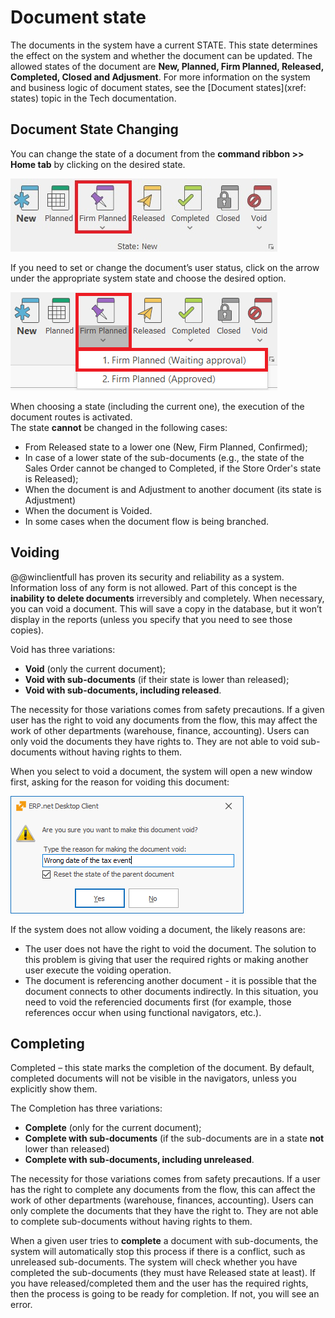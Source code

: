 # Document state
The documents in the system have a current STATE. This state determines the effect on the system and whether the document can be updated. The allowed states of the document are **New, Planned, Firm Planned, Released, Completed, Closed and Adjusment**. For more information on the system and business logic of document states, see the [Document states](xref: states) topic in the Tech documentation.


## Document State Changing

You can change the state of a document from the <b>command ribbon >> Home tab</b> by clicking on the desired state.
	
![Document State](pictures/document-state.png)
 
If you need to set or change the document’s user status, click on the arrow under the appropriate system state and choose the desired option.

![User status](pictures/user-status.png)

When choosing a state (including the current one), the execution of the document routes is activated.<br>
The state **cannot** be changed in the following cases:<br>
- From Released state to a lower one (New, Firm Planned, Confirmed);<br>
- In case of a lower state of the sub-documents (e.g., the state of the Sales Order cannot be changed to Completed, if the Store Order's state is Released);<br>
- When the document is and Adjustment to another document (its state is Adjustment) <br>
- When the document is Voided.
- In some cases when the document flow is being branched.

## Voiding

@@winclientfull has proven its security and reliability as a system. Information loss of any form is not allowed. Part of this concept is the <b>inability to delete documents</b> irreversibly and completely. When necessary, you can void a document. This will save a copy in the database, but it won’t display in the reports (unless you specify that you need to see those copies).

Void has three variations:
- **Void** (only the current document);
- **Void with sub-documents** (if their state is lower than released); 
- **Void with sub-documents, including released**. 

The necessity for those variations comes from safety precautions. If a given user has the right to void any documents from the flow, this may affect the work of other departments (warehouse, finance, accounting). Users can only void the documents they have rights to. They are not able to void sub-documents without having rights to them. 
	
When you select to void a document, the system will open a new window first, asking for the reason for voiding this document:

![Void](pictures/void.png)

If the system does not allow voiding a document, the likely reasons are: <br>
-	The user does not have the right to void the document. The solution to this problem is giving that user the required rights or making another user execute the voiding operation. <br>
-	The document is referencing another document - it is possible that the document connects to other documents indirectly. In this situation, you need to void the referencied documents first (for example, those references occur when using functional navigators, etc.). 

## Completing

Completed – this state marks the completion of the document. By default, completed documents will not be visible in the navigators, unless you explicitly show them.<br> 

The Completion has three variations:
- <b>Complete</b>  (only for the current document);
- <b>Complete with sub-documents</b>  (if the sub-documents are in a state <b>not</b> lower than released)
- <b>Complete with sub-documents, including unreleased</b>. 

The necessity for those variations comes from safety precautions. If a user has the right to complete any documents from the flow, this can affect the work of other departments (warehouse, finances, accounting). Users can only complete the documents that they have the right to. They are not able to complete sub-documents without having rights to them.<br>

When a given user tries to <b>complete</b> a document with sub-documents, the system will automatically stop this process if there is a conflict, such as unreleased sub-documents. The system will check whether you have completed the sub-documents (they must have Released state at least). If you have released/completed them and the user has the required rights, then the process is going to be ready for completion. If not, you will see an error.
